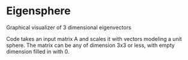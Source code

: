 # Eigensphere

Graphical visualizer of 3 dimensional eigenvectors

Code takes an input matrix A and scales it with vectors modeling a unit sphere.
The matrix can be any of dimension 3x3 or less, with empty dimension filled in with 0.
